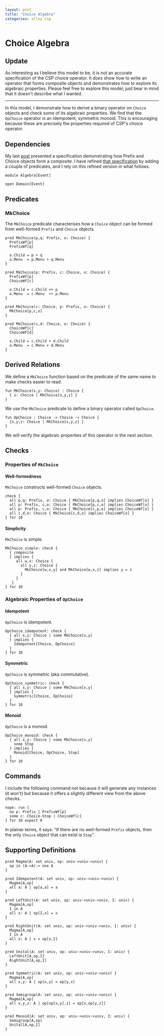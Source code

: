 ```yaml
---
layout: post
title: "Choice Algebra"
categories: alloy csp
---
```


# Choice Algebra

## Update

As interesting as I believe this model to be, it is not an accurate specification of the CSP choice operator. It *does* show how to write an operator that forms composite objects and demonstrates how to explore its algebraic properties. Please feel free to explore this model; just bear in mind that it doesn't describe what I wanted.

---

In this model, I demonstrate how to derive a binary operator on `Choice` objects and check some of its algebraic properties. We find that the `OpChoice` operator is an idempotent, symmetric monoid. This is encouraging because these are precisely the properties required of CSP's choice operator.

## Dependencies

My last [post](https://coreflexive.github.io/alloy/csp/2024/03/29/choice-processes.html) presented a specification demonstrating how Prefix and Choice objects form a composite. I have refined [that specification](/assets/CspChoice/Domain.md) by adding a couple of predicates, and I rely on this refined version in what follows.

```alloy
module Algebra[Event]

open Domain[Event]
```

## Predicates

### MkChoice

The `MkChoice` predicate characterises how a `Choice` object can be formed from well-formed `Prefix` and `Choice` objects.

```alloy
pred MkChoice(p,q: Prefix, o: Choice) {
  PrefixWf[p]
  PrefixWf[q]

  o.Child = p + q
  o.Menu  = p.Menu + q.Menu
}
```

```alloy
pred MkChoice(p: Prefix, c: Choice, o: Choice) {
  PrefixWf[p]
  ChoiceWf[c]
  
  o.Child = c.Child ++ p
  o.Menu  = c.Menu  ++ p.Menu
}
```

```alloy
pred MkChoice(c: Choice, p: Prefix, o: Choice) {
  MkChoice[p,c,o]
}
```

```alloy
pred MkChoice(c,d: Choice, o: Choice) {
  ChoiceWf[c]
  ChoiceWf[d]

  o.Child = c.Child + d.Child
  o.Menu  = c.Menu + d.Menu
}
```

## Derived Relations

We define a `MkChoice` function based on the predicate of the same name to make checks easier to read.

```alloy
fun MkChoice(x,y: Choice) : Choice {
  { z: Choice | MkChoice[x,y,z] }
}
```

We use the `MkChoice` predicate to define a binary operator called `OpChoice`.

```alloy
fun OpChoice : Choice -> Choice -> Choice {
  {x,y,z: Choice | MkChoice[x,y,z] }
}
```

We will verify the algebraic properties of this operator in the next section.

## Checks

### Properties of `MkChoice`

#### Well-formedness

`MkChoice` constructs well-formed `Choice` objects.

```alloy
check {
  all p,q: Prefix, o: Choice { MkChoice[p,q,o] implies ChoiceWf[o] }
  all p: Prefix, c,o: Choice { MkChoice[p,c,o] implies ChoiceWf[o] }
  all p: Prefix, c,o: Choice { MkChoice[c,p,o] implies ChoiceWf[o] }
  all c,d,o: Choice { MkChoice[c,d,o] implies ChoiceWf[o] }
} for 10
```

#### Simplicity

`MkChoice` is simple.

```alloy
MkChoice_simple: check {
  { composite
  } implies {
     all w,x: Choice {
       all y,z: Choice {
         MkChoice[w,x,y] and MkChoice[w,x,z] implies y = z
       }
     }
   }
} for 10
```

### Algebraic Properties of `OpChoice`

#### Idempotent

`OpChoice` is idempotent.

```alloy
OpChoice_idempotent: check {
  { all x,y: Choice | some MkChoice[x,y]
  } implies {
    Idempotent[Choice, OpChoice]
  }
} for 10
```

#### Symmetric

`OpChoice` is symmetric (aka commutative).

```alloy
OpChoice_symmetric: check {
  { all x,y: Choice | some MkChoice[x,y]
  } implies {
    Symmetric[Choice, OpChoice]
  }
} for 10
```

#### Monoid

`OpChoice` is a monoid.

```alloy
OpChoice_monoid: check {
  { all x,y: Choice | some MkChoice[x,y]
    some Stop
  } implies {
    Monoid[Choice, OpChoice, Stop]
  }
} for 10
```

## Commands

I include the following command not because it will generate any instances (it won't) but because it offers a slightly different view from the above checks.  

```alloy
nope: run {
  no p: Prefix | PrefixWf[p]
  some c: Choice-Stop | ChoiceWf[c]
} for 10 expect 0
```

In plainer terms, it says: "If there are no well-formed `Prefix` objects, then the only `Choice` object that can exist is `Stop`".

## Supporting Definitions

```alloy
pred Magma(A: set univ, op: univ->univ->univ) {
  op in (A->A)-> one A
}

pred Idempotent(A: set univ, op: univ->univ->univ) {
  Magma[A,op]
  all a: A | op[a,a] = a
}

pred LeftUnit(A: set univ, op: univ->univ->univ, I: univ) {
  Magma[A,op]
  I in A
  all x: A | op[I,x] = x
}

pred RightUnit(A: set univ, op: univ->univ->univ, I: univ) {
  Magma[A,op]
  I in A
  all x: A | x = op[x,I]
}

pred Unital(A: set univ, op: univ->univ->univ, I: univ) {
  LeftUnit[A,op,I]
  RightUnit[A,op,I]
}

pred Symmetric(A: set univ, op: univ->univ->univ) {
  Magma[A,op]
  all x,y: A | op[x,y] = op[y,x]
}

pred Semigroup(A: set univ, op: univ->univ->univ) {
  Magma[A,op]
  all x,y,z: A | op[op[x,y],z] = op[x,op[y,z]]
}

pred Monoid(A: set univ, op: univ->univ->univ, I: univ) {
  Semigroup[A,op]
  Unital[A,op,I]
}
```

